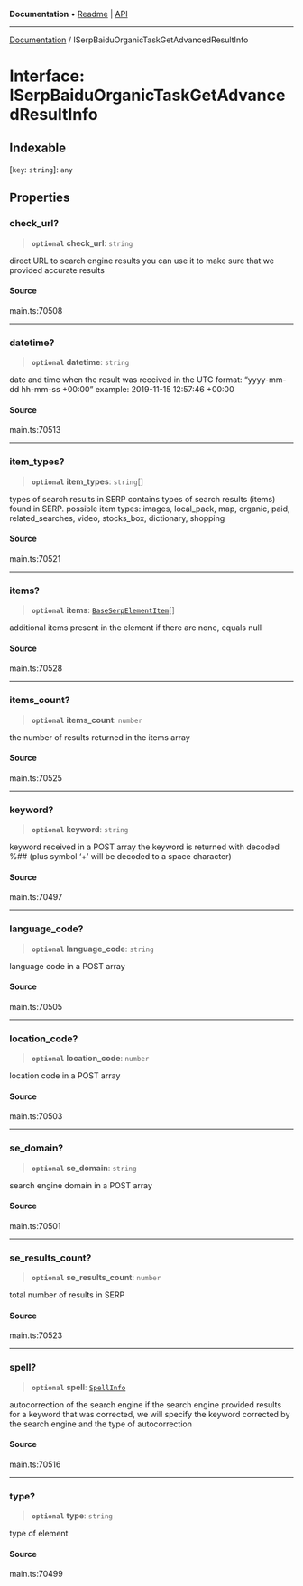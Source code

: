 **Documentation** • [Readme](../README.md) \| [API](../globals.md)

***

[Documentation](../README.md) / ISerpBaiduOrganicTaskGetAdvancedResultInfo

# Interface: ISerpBaiduOrganicTaskGetAdvancedResultInfo

## Indexable

 \[`key`: `string`\]: `any`

## Properties

### check\_url?

> **`optional`** **check\_url**: `string`

direct URL to search engine results
you can use it to make sure that we provided accurate results

#### Source

main.ts:70508

***

### datetime?

> **`optional`** **datetime**: `string`

date and time when the result was received
in the UTC format: “yyyy-mm-dd hh-mm-ss +00:00”
example:
2019-11-15 12:57:46 +00:00

#### Source

main.ts:70513

***

### item\_types?

> **`optional`** **item\_types**: `string`[]

types of search results in SERP
contains types of search results (items) found in SERP.
possible item types:
images, local_pack, map, organic, paid, related_searches, video, stocks_box, dictionary, shopping

#### Source

main.ts:70521

***

### items?

> **`optional`** **items**: [`BaseSerpElementItem`](../classes/BaseSerpElementItem.md)[]

additional items present in the element
if there are none, equals null

#### Source

main.ts:70528

***

### items\_count?

> **`optional`** **items\_count**: `number`

the number of results returned in the items array

#### Source

main.ts:70525

***

### keyword?

> **`optional`** **keyword**: `string`

keyword received in a POST array
the keyword is returned with decoded %## (plus symbol ‘+’ will be decoded to a space character)

#### Source

main.ts:70497

***

### language\_code?

> **`optional`** **language\_code**: `string`

language code in a POST array

#### Source

main.ts:70505

***

### location\_code?

> **`optional`** **location\_code**: `number`

location code in a POST array

#### Source

main.ts:70503

***

### se\_domain?

> **`optional`** **se\_domain**: `string`

search engine domain in a POST array

#### Source

main.ts:70501

***

### se\_results\_count?

> **`optional`** **se\_results\_count**: `number`

total number of results in SERP

#### Source

main.ts:70523

***

### spell?

> **`optional`** **spell**: [`SpellInfo`](../classes/SpellInfo.md)

autocorrection of the search engine
if the search engine provided results for a keyword that was corrected, we will specify the keyword corrected by the search engine and the type of autocorrection

#### Source

main.ts:70516

***

### type?

> **`optional`** **type**: `string`

type of element

#### Source

main.ts:70499
